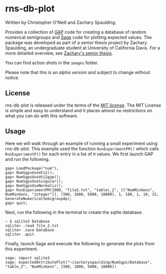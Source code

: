 # rns-db-plot
Written by Christopher O'Neill and Zachary Spaulding.  

Provides a collection of [GAP](http://www.gap-system.org/) code for creating a database of random numerical semigroups and [Sage](http://sagemath.org/) code for plotting expected values.  The package was developed as part of a senior thesis project by Zachary Spaulding, an undergraduate student at University of California Davis.  For a more detailed overview, see [Zachary's senior thesis](https://www.math.ucdavis.edu/files/5815/2903/7838/s18-spaulding-zachary-thesis.pdf).  

You can find action shots in the `images` folder.  

Please note that this is an *alpha version* and subject to change without notice.  

## License
rns-db-plot is released under the terms of the [MIT license](https://tldrlegal.com/license/mit-license).  The MIT License is simple and easy to understand and it places almost no restrictions on what you can do with this software.

## Usage
Here we will walk through an example of running a small experiment using rns-db-plot.  This example used the function `RunExperimentPM()` which calls `RunExperimentP()` for each entry in a list of `M` values. We first launch GAP and run the following.

	gap> LoadPackage("num");
	gap> NumSgpsUse4ti2();
	gap> NumSgpsUse4ti2gap();
	gap> NumSgpsUseSingular();
	gap> NumSgpsUseNormaliz();
	gap> RunExperimentPM(1000, "file2.txt", "table\_2", [["NumMinGens", NumMinGens, "integer"]], [500, 1000, 5000, 10000], 1, 100, 1, 10, 15, GenerateNumericalSemigroupAp);
	gap> quit;

Next, run the following in the terminal to create the sqlite database.  

	~ $ sqlite3 Database
	sqlite> .read file_2.txt
	sqlite> .save Database
	sqlite> .quit

Finally, launch Sage and execute the following to generate the plots from this experiment.

	sage: import sqlite3
	sage: expectedAttributePlot("~/zacharyspaulding/NumSgps/Database", "table_2", "NumMinGens", [500, 1000, 5000, 10000])
